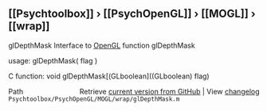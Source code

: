 ## [[Psychtoolbox]] &#8250; [[PsychOpenGL]] &#8250; [[MOGL]] &#8250; [[wrap]]

glDepthMask  Interface to [OpenGL](OpenGL) function glDepthMask  
  
usage:  glDepthMask( flag )  
  
C function:  void glDepthMask[(GLboolean]((GLboolean) flag)  




<div class="code_header" style="text-align:right;">
  <span style="float:left;">Path&nbsp;&nbsp;</span> <span class="counter">Retrieve <a href=
  "https://raw.github.com/Psychtoolbox-3/Psychtoolbox-3/beta/Psychtoolbox/PsychOpenGL/MOGL/wrap/glDepthMask.m">current version from GitHub</a> | View <a href=
  "https://github.com/Psychtoolbox-3/Psychtoolbox-3/commits/beta/Psychtoolbox/PsychOpenGL/MOGL/wrap/glDepthMask.m">changelog</a></span>
</div>
<div class="code">
  <code>Psychtoolbox/PsychOpenGL/MOGL/wrap/glDepthMask.m</code>
</div>

